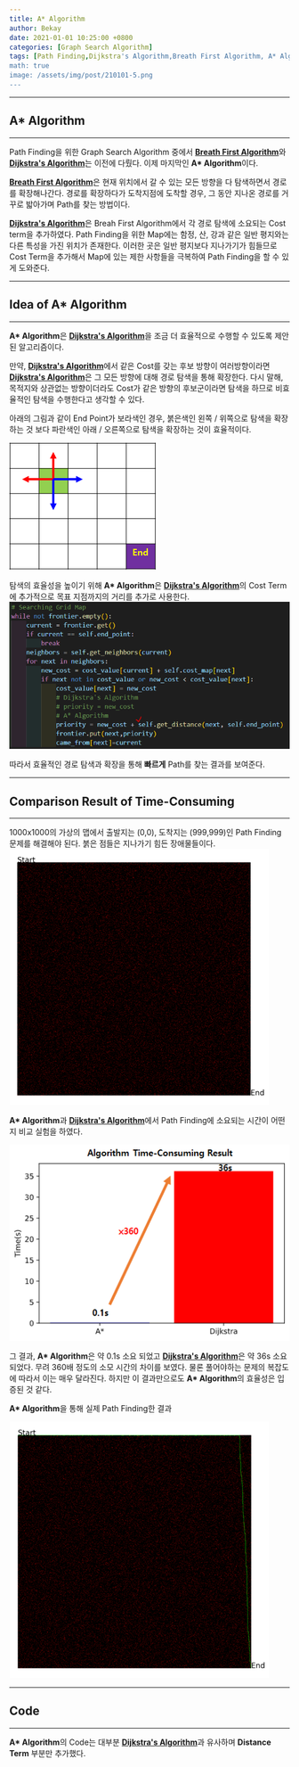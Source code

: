 ```yaml
---
title: A* Algorithm
author: Bekay
date: 2021-01-01 10:25:00 +0800
categories: [Graph Search Algorithm]
tags: [Path Finding,Dijkstra's Algorithm,Breath First Algorithm, A* Algorithm]
math: true
image: /assets/img/post/210101-5.png
---
```



---
## A* Algorithm
---
Path Finding을 위한 Graph Search Algorithm 중에서 [**Breath First Algorithm**](https://bekaykang.github.io/posts/Breath-First-Algorithm/)와 [**Dijkstra's Algorithm**](https://bekaykang.github.io/posts/dijkstra-algorithm/)는 이전에 다뤘다. 이제 마지막인 **A\* Algorithm**이다.

[**Breath First Algorithm**](https://bekaykang.github.io/posts/Breath-First-Algorithm/)은 현재 위치에서 갈 수 있는 모든 방향을 다 탐색하면서 경로를 확장해나간다. 경로를 확장하다가 도착지점에 도착할 경우, 그 동안 지나온 경로를 거꾸로 밟아가며 Path를 찾는 방법이다.

[**Dijkstra's Algorithm**](https://bekaykang.github.io/posts/dijkstra-algorithm/)은 Breah First Algorithm에서 각 경로 탐색에 소요되는 Cost term을 추가하였다. Path Finding을 위한 Map에는 함정, 산, 강과 같은 일반 평지와는 다른 특성을 가진 위치가 존재한다. 이러한 곳은 일반 평지보다 지나가기가 힘들므로 Cost Term을 추가해서 Map에 있는 제한 사항들을 극복하여 Path Finding을 할 수 있게 도와준다.

---
## Idea of A* Algorithm
---
**A\* Algorithm**은 [**Dijkstra's Algorithm**](https://bekaykang.github.io/posts/dijkstra-algorithm/)을 조금 더 효율적으로 수행할 수 있도록 제안된 알고리즘이다. 

만약, [**Dijkstra's Algorithm**](https://bekaykang.github.io/posts/dijkstra-algorithm/)에서 같은 Cost를 갖는 후보 방향이 여러방향이라면 [**Dijkstra's Algorithm**](https://bekaykang.github.io/posts/dijkstra-algorithm/)은 그 모든 방향에 대해 경로 탐색을 통해 확장한다. 다시 말해, 목적지와 상관없는 방향이더라도 Cost가 같은 방향의 후보군이라면 탐색을 하므로 비효율적인 탐색을 수행한다고 생각할 수 있다.

아래의 그림과 같이 End Point가 보라색인 경우, 붉은색인 왼쪽 / 위쪽으로 탐색을 확장하는 것 보다 파란색인 아래 / 오른쪽으로 탐색을 확장하는 것이 효율적이다.

![Desktop View](/assets/img/post/210101-2.png)

탐색의 효율성을 높이기 위해 **A\* Algorithm**은 [**Dijkstra's Algorithm**](https://bekaykang.github.io/posts/dijkstra-algorithm/)의 Cost Term에 추가적으로 목표 지점까지의 거리를 추가로 사용한다.
![Desktop View](/assets/img/post/210101-3.png)

따라서 효율적인 경로 탐색과 확장을 통해 **빠르게** Path를 찾는 결과를 보여준다.

---
## Comparison Result of Time-Consuming
---
1000x1000의 가상의 맵에서 출발지는 (0,0), 도착지는 (999,999)인 Path Finding 문제를 해결해야 된다. 붉은 점들은 지나가기 힘든 장애물들이다.
![Desktop View](/assets/img/post/210101-4.png)

**A\* Algorithm**과 [**Dijkstra's Algorithm**](https://bekaykang.github.io/posts/dijkstra-algorithm/)에서 Path Finding에 소요되는 시간이 어떤지 비교 실험을 하였다.

![Desktop View](/assets/img/post/210101-5.png)

그 결과, **A\* Algorithm**은 약 0.1s 소요 되었고 [**Dijkstra's Algorithm**](https://bekaykang.github.io/posts/dijkstra-algorithm/)은 약 36s 소요 되었다. 무려 360배 정도의 소모 시간의 차이를 보였다. 물론 풀어야하는 문제의 복잡도에 따라서 이는 매우 달라진다. 하지만 이 결과만으로도 **A\* Algorithm**의 효율성은 입증된 것 같다.

**A\* Algorithm**을 통해 실제 Path Finding한 결과

![Desktop View](/assets/img/post/210101-6.png)

---
## Code
---
**A\* Algorithm**의 Code는 대부분 [**Dijkstra's Algorithm**](https://bekaykang.github.io/posts/dijkstra-algorithm/)과 유사하며 **Distance Term** 부분만 추가했다.
<script src="https://gist.github.com/BekayKang/fd4418716f35dfdcff3ef3cfaf237c43.js"></script>
